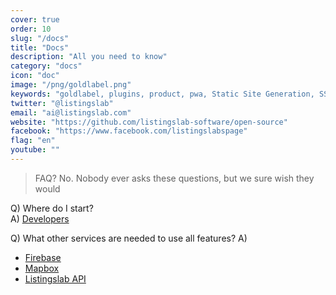 ```yaml
---
cover: true
order: 10
slug: "/docs"
title: "Docs"
description: "All you need to know"
category: "docs"
icon: "doc"
image: "/png/goldlabel.png"
keywords: "goldlabel, plugins, product, pwa, Static Site Generation, SSR, free"
twitter: "@listingslab"
email: "ai@listingslab.com"
website: "https://github.com/listingslab-software/open-source"
facebook: "https://www.facebook.com/listingslabspage"
flag: "en"
youtube: ""
---
```

> FAQ? No. Nobody ever asks these questions, but we sure wish they would

Q) Where do I start?  
A) [Developers](/docs/developers/)

Q) What other services are needed to use all features? 
A)
- [Firebase](https://console.firebase.google.com/)
- [Mapbox](https://studio.mapbox.com/)
- [Listingslab API](https://api.listingslab.com)
